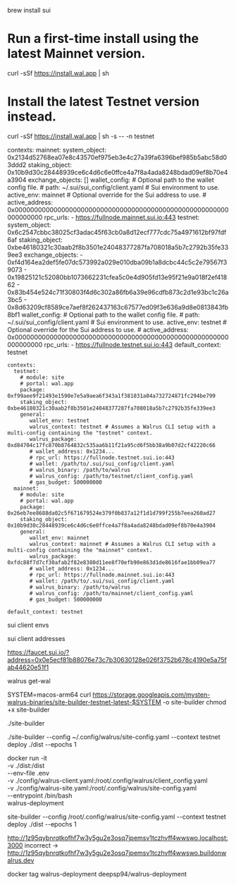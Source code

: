 
<!-- Install sui -->
brew install sui

<!-- Setup walrus -->
# Run a first-time install using the latest Mainnet version.
curl -sSf https://install.wal.app | sh

# Install the latest Testnet version instead.
curl -sSf https://install.wal.app | sh -s -- -n testnet

<!-- Paste configuration yaml in ~/.config/walrus/client_config.yaml -->
contexts:
  mainnet:
    system_object: 0x2134d52768ea07e8c43570ef975eb3e4c27a39fa6396bef985b5abc58d03ddd2
    staking_object: 0x10b9d30c28448939ce6c4d6c6e0ffce4a7f8a4ada8248bdad09ef8b70e4a3904
    exchange_objects: []
    wallet_config:
      # Optional path to the wallet config file.
      # path: ~/.sui/sui_config/client.yaml
      # Sui environment to use.
      active_env: mainnet
      # Optional override for the Sui address to use.
      # active_address: 0x0000000000000000000000000000000000000000000000000000000000000000
    rpc_urls:
      - https://fullnode.mainnet.sui.io:443
  testnet:
    system_object: 0x6c2547cbbc38025cf3adac45f63cb0a8d12ecf777cdc75a4971612bf97fdf6af
    staking_object: 0xbe46180321c30aab2f8b3501e24048377287fa708018a5b7c2792b35fe339ee3
    exchange_objects:
      - 0xf4d164ea2def5fe07dc573992a029e010dba09b1a8dcbc44c5c2e79567f39073
      - 0x19825121c52080bb1073662231cfea5c0e4d905fd13e95f21e9a018f2ef41862
      - 0x83b454e524c71f30803f4d6c302a86fb6a39e96cdfb873c2d1e93bc1c26a3bc5
      - 0x8d63209cf8589ce7aef8f262437163c67577ed09f3e636a9d8e0813843fb8bf1
    wallet_config:
      # Optional path to the wallet config file.
      # path: ~/.sui/sui_config/client.yaml
      # Sui environment to use.
      active_env: testnet
      # Optional override for the Sui address to use.
      # active_address: 0x0000000000000000000000000000000000000000000000000000000000000000
    rpc_urls:
      - https://fullnode.testnet.sui.io:443
default_context: testnet



<!-- Paste in ~/.config/walrus/site-config.yaml -->
```
contexts:
  testnet:
    # module: site
    # portal: wal.app
    package: 0xf99aee9f21493e1590e7e5a9aea6f343a1f381031a04a732724871fc294be799
    staking_object: 0xbe46180321c30aab2f8b3501e24048377287fa708018a5b7c2792b35fe339ee3
    general:
       wallet_env: testnet
       walrus_context: testnet # Assumes a Walrus CLI setup with a multi-config containing the "testnet" context.
       walrus_package: 0xd84704c17fc870b8764832c535aa6b11f21a95cd6f5bb38a9b07d2cf42220c66
       # wallet_address: 0x1234...
       # rpc_url: https://fullnode.testnet.sui.io:443
       # wallet: /path/to/.sui/sui_config/client.yaml
       # walrus_binary: /path/to/walrus
       # walrus_config: /path/to/testnet/client_config.yaml
       # gas_budget: 500000000
  mainnet:
    # module: site
    # portal: wal.app
    package: 0x26eb7ee8688da02c5f671679524e379f0b837a12f1d1d799f255b7eea260ad27
    staking_object: 0x10b9d30c28448939ce6c4d6c6e0ffce4a7f8a4ada8248bdad09ef8b70e4a3904
    general:
       wallet_env: mainnet
       walrus_context: mainnet # Assumes a Walrus CLI setup with a multi-config containing the "mainnet" context.
       walrus_package: 0xfdc88f7d7cf30afab2f82e8380d11ee8f70efb90e863d1de8616fae1bb09ea77
       # wallet_address: 0x1234...
       # rpc_url: https://fullnode.mainnet.sui.io:443
       # wallet: /path/to/.sui/sui_config/client.yaml
       # walrus_binary: /path/to/walrus
       # walrus_config: /path/to/mainnet/client_config.yaml
       # gas_budget: 500000000

default_context: testnet
```

<!-- Check envs (not _needed_ for workflow) -->
sui client envs

<!-- extract sui wallet address from output-->
sui client addresses

<!-- get gas by replacing address -->
https://faucet.sui.io/?address=0x0e5ecf81b88076e73c7b30630128e026f3752b678c4190e5a75fab44620e51f1

<!-- swap to wal -->
walrus get-wal

<!-- site builder  -->
SYSTEM=macos-arm64
curl https://storage.googleapis.com/mysten-walrus-binaries/site-builder-testnet-latest-$SYSTEM -o site-builder
chmod +x site-builder

<!-- to check if working -->
./site-builder

<!-- - Set static config fielto reachabck to during CICD and deploymet  -->
./site-builder --config ~/.config/walrus/site-config.yaml --context testnet deploy ./dist --epochs 1
<!-- For docker -->
docker run -it \
  -v ./dist:/dist \
  --env-file .env \
  -v ./config/walrus-client.yaml:/root/.config/walrus/client_config.yaml \
  -v ./config/walrus-site.yaml:/root/.config/walrus/site-config.yaml \
  --entrypoint /bin/bash \
  walrus-deployment

site-builder --config /root/.config/walrus/site-config.yaml  --context testnet deploy ./dist --epochs 1


<!-- get site from output, replace localhost:3000 with buildonwalrus.dev -->
http://1z95qybnrqtkofhf7w3y5gu2e3osq7jpemsv1tczhvff4wwswo.localhost:3000
incorrect -> 
http://1z95qybnrqtkofhf7w3y5gu2e3osq7jpemsv1tczhvff4wwswo.buildonwalrus.dev



<!-- docker image push -->
docker tag walrus-deployment deepsp94/walrus-deployment